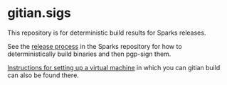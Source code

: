 # gitian.sigs
This repository is for deterministic build results for Sparks releases.

See the [release process](https://github.com/sparkspayofficial/sparks/blob/master/doc/release-process.md)
in the Sparks repository for how to
deterministically build binaries and then pgp-sign them.

[Instructions for setting up a virtual machine](https://github.com/sparkspayofficial/sparks/blob/master/doc/gitian-building.md) in which you can
gitian build can also be found there.
